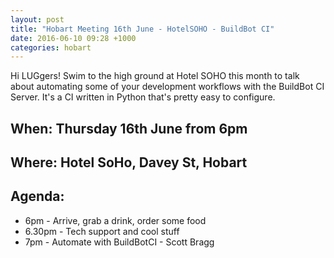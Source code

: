 ```yaml
---
layout: post
title: "Hobart Meeting 16th June - HotelSOHO - BuildBot CI"
date: 2016-06-10 09:28 +1000
categories: hobart
---
```


Hi LUGgers! Swim to the high ground at Hotel SOHO this month to talk about
automating some of your development workflows with the BuildBot CI Server.
It's a CI written in Python that's pretty easy to configure.


## When: Thursday 16th June from 6pm

## Where: Hotel SoHo, Davey St, Hobart

## Agenda:

  * 6pm - Arrive, grab a drink, order some food
  * 6.30pm - Tech support and cool stuff
  * 7pm - Automate with BuildBotCI - Scott Bragg